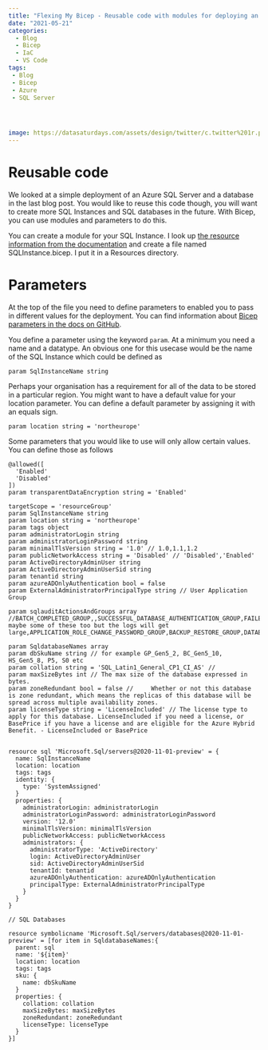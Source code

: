 ```yaml
---
title: "Flexing My Bicep - Reusable code with modules for deploying an Azure SQL Server"
date: "2021-05-21" 
categories:
  - Blog
  - Bicep
  - IaC
  - VS Code
tags:
 - Blog
 - Bicep
 - Azure
 - SQL Server




image: https://datasaturdays.com/assets/design/twitter/c.twitter%201r.png
---
```


# Reusable code

We looked at a simple deployment of an Azure SQL Server and a database in the last blog post. You would like to reuse this code though, you will want to create more SQL Instances and SQL databases in the future. With Bicep, you can use modules and parameters to do this.

You can create a module for your SQL Instance. I look up [the resource information from the documentation](https://docs.microsoft.com/en-us/azure/templates/microsoft.sql/servers/databases?tabs=bicep?WT.mc_id=DP-MVP-5002693) and create a file named SQLInstance.bicep. I put it in a Resources directory.

# Parameters

At the top of the file you need to define parameters to enabled you to pass in different values for the deployment. You can find information about [Bicep parameters in the docs on GitHub](https://github.com/Azure/bicep/blob/main/docs/spec/parameters.md).

You define a parameter using the keyword `param`. At a minimum you need a name and a datatype. An obvious one for this usecase would be the name of the SQL Instance which could be defined as

````
param SqlInstanceName string
````

Perhaps your organisation has a requirement for all of the data to be stored in a particular region. You might want to have a default value for your location parameter. You can define a default parameter by assigning it with an equals sign.

````
param location string = 'northeurope'
````
Some parameters that you would like to use will only allow certain values. You can define those as follows
````
@allowed([
  'Enabled'
  'Disabled'
])
param transparentDataEncryption string = 'Enabled'
````

````
targetScope = 'resourceGroup'
param SqlInstanceName string
param location string = 'northeurope'
param tags object
param administratorLogin string
param administratorLoginPassword string
param minimalTlsVersion string = '1.0' // 1.0,1.1,1.2
param publicNetworkAccess string = 'Disabled' // 'Disabled','Enabled'
param ActiveDirectoryAdminUser string
param ActiveDirectoryAdminUserSid string
param tenantid string
param azureADOnlyAuthentication bool = false
param ExternalAdministratorPrincipalType string // User Application Group  

param sqlauditActionsAndGroups array  //BATCH_COMPLETED_GROUP,,SUCCESSFUL_DATABASE_AUTHENTICATION_GROUP,FAILED_DATABASE_AUTHENTICATION_GROUP maybe some of these too but the logs will get large,APPLICATION_ROLE_CHANGE_PASSWORD_GROUP,BACKUP_RESTORE_GROUP,DATABASE_LOGOUT_GROUP,DATABASE_OBJECT_CHANGE_GROUP,DATABASE_OBJECT_OWNERSHIP_CHANGE_GROUP,DATABASE_OBJECT_PERMISSION_CHANGE_GROUP,DATABASE_OPERATION_GROUP,DATABASE_PERMISSION_CHANGE_GROUP,DATABASE_PRINCIPAL_CHANGE_GROUP,DATABASE_PRINCIPAL_IMPERSONATION_GROUP,DATABASE_ROLE_MEMBER_CHANGE_GROUP,FAILED_DATABASE_AUTHENTICATION_GROUP,SCHEMA_OBJECT_ACCESS_GROUP,SCHEMA_OBJECT_CHANGE_GROUP,SCHEMA_OBJECT_OWNERSHIP_CHANGE_GROUP,SCHEMA_OBJECT_PERMISSION_CHANGE_GROUP,SUCCESSFUL_DATABASE_AUTHENTICATION_GROUP,USER_CHANGE_PASSWORD_GROUP,BATCH_STARTED_GROUP,BATCH_COMPLETED_GROUP

param SqldatabaseNames array
param dbSkuName string // for example GP_Gen5_2, BC_Gen5_10, HS_Gen5_8, P5, S0 etc
param collation string = 'SQL_Latin1_General_CP1_CI_AS' //
param maxSizeBytes int // The max size of the database expressed in bytes.
param zoneRedundant bool = false // 	Whether or not this database is zone redundant, which means the replicas of this database will be spread across multiple availability zones.
param licenseType string = 'LicenseIncluded' //	The license type to apply for this database. LicenseIncluded if you need a license, or BasePrice if you have a license and are eligible for the Azure Hybrid Benefit. - LicenseIncluded or BasePrice


resource sql 'Microsoft.Sql/servers@2020-11-01-preview' = {
  name: SqlInstanceName
  location: location
  tags: tags
  identity: {
    type: 'SystemAssigned'
  }
  properties: {
    administratorLogin: administratorLogin
    administratorLoginPassword: administratorLoginPassword
    version: '12.0'
    minimalTlsVersion: minimalTlsVersion
    publicNetworkAccess: publicNetworkAccess
    administrators: {
      administratorType: 'ActiveDirectory'
      login: ActiveDirectoryAdminUser
      sid: ActiveDirectoryAdminUserSid
      tenantId: tenantid
      azureADOnlyAuthentication: azureADOnlyAuthentication
      principalType: ExternalAdministratorPrincipalType
    }
  }
}

// SQL Databases

resource symbolicname 'Microsoft.Sql/servers/databases@2020-11-01-preview' = [for item in SqldatabaseNames:{
  parent: sql
  name: '${item}'
  location: location
  tags: tags
  sku: {
    name: dbSkuName
  }
  properties: {
    collation: collation
    maxSizeBytes: maxSizeBytes
    zoneRedundant: zoneRedundant
    licenseType: licenseType
  }
}]
````



